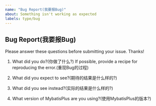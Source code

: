```yaml
---
name: "Bug Report(我要报Bug)"
about: Something isn't working as expected
labels: type/bug
---
```


## Bug Report(我要报Bug)

Please answer these questions before submitting your issue. Thanks!

1. What did you do?(你做了什么?)
If possible, provide a recipe for reproducing the error.(重现Bug的过程)


2. What did you expect to see?(期待的结果是什么样的?)



3. What did you see instead?(实际的结果是什么样的?)



4. What version of MybatisPlus are you using?(使用MybatisPlus的版本?)

